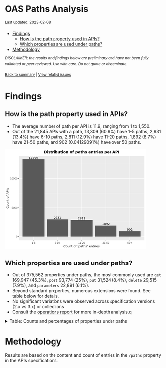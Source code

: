 OAS Paths Analysis
================
<sup>Last updated: 2023-02-08</sup>

- <a href="#findings" id="toc-findings">Findings</a>
  - <a href="#how-is-the-path-property-used-in-apis"
    id="toc-how-is-the-path-property-used-in-apis">How is the path property
    used in APIs?</a>
  - <a href="#which-properties-are-used-under-paths"
    id="toc-which-properties-are-used-under-paths">Which properties are used
    under paths?</a>
- <a href="#methodology" id="toc-methodology">Methodology</a>

<sup>*DISCLAIMER: the results and findings below are preliminary and
have not been fully validated or peer reviewed. Use with care. Do not
quote or disseminate.*</sup>

<sup>[Back to summary](oas_summary.md) \| [View related
issues](https://github.com/postman-open-technologies/knowledge-base/labels/oas%3Apaths)</sup>

# Findings

## How is the path property used in APIs?

- The average number of path per API is 11.9, ranging from 1 to 1,550.
- Out of the 21,845 APIs with a path, 13,309 (60.9%) have 1-5 paths,
  2,931 (13.4%) have 6-10 paths, 2,811 (12.9%) have 11-20 paths, 1,892
  (8.7%) have 21-50 paths, and 902 (0.04129091%) have over 50 paths.

<img src="oas_paths_files/figure-gfm/oas_paths_buckets_barplot-1.png" width="90%" />

## Which properties are used under paths?

- Out of 375,562 properties under paths, the most commonly used are
  `get` 169,947 (45.3%), `post` 93,774 (25%), `put` 31,524 (8.4%),
  `delete` 29,515 (7.9%), and `parameters` 22,891 (6.1%).
- Beyond standard properties, numerous extensions were found. See table
  below for details.
- No significant variations were observed across specification versions
  (2.x vs 3.x) or collections
- Consult the [operations report](oas_paths_operations.md) for more
  in-depth analysis.q

<details>
<summary>
Table: Counts and percentages of properties under paths
</summary>

| property                               |      n |       pct |
|:---------------------------------------|-------:|----------:|
| get                                    | 169947 | 0.4525138 |
| post                                   |  93774 | 0.2496898 |
| put                                    |  31524 | 0.0839382 |
| delete                                 |  29515 | 0.0785889 |
| parameters                             |  22891 | 0.0609513 |
| patch                                  |   8282 | 0.0220523 |
| x-swagger-router-controller            |   6367 | 0.0169533 |
| \$ref                                  |   4655 | 0.0123948 |
| description                            |   1848 | 0.0049206 |
| servers                                |   1343 | 0.0035760 |
| options                                |    773 | 0.0020582 |
| summary                                |    764 | 0.0020343 |
| x-endpoint                             |    687 | 0.0018293 |
| x-platforms-available                  |    663 | 0.0017654 |
| head                                   |    350 | 0.0009319 |
| x-swagger-pipe                         |    297 | 0.0007908 |
| x-route-enum                           |    291 | 0.0007748 |
| x-twilio                               |    272 | 0.0007242 |
| x-api-version                          |    175 | 0.0004660 |
| x-summary                              |    146 | 0.0003888 |
| x-linode-cli-command                   |    133 | 0.0003541 |
| x-path-type                            |    129 | 0.0003435 |
| x-default-output-properties            |    129 | 0.0003435 |
| x-description                          |     81 | 0.0002157 |
| x-restlet                              |     67 | 0.0001784 |
| x-related-model                        |     45 | 0.0001198 |
| x-gelato-group                         |     39 | 0.0001038 |
| x-vault-unauthenticated                |     35 | 0.0000932 |
| x-amazon-apigateway-any-method         |     35 | 0.0000932 |
| x-vault-sudo                           |     25 | 0.0000666 |
| x-controller                           |     25 | 0.0000666 |
| x-modules                              |     25 | 0.0000666 |
| trace                                  |     16 | 0.0000426 |
| x-ms-notification-content              |     14 | 0.0000373 |
| x-WM-COMPLETE_PATH                     |     14 | 0.0000373 |
| x-a127-apply                           |     14 | 0.0000373 |
| x-vault-createSupported                |     11 | 0.0000293 |
| x-amf-description                      |     11 | 0.0000293 |
| x-swagger-section-capabilities         |      9 | 0.0000240 |
| x-eac-ignore                           |      8 | 0.0000213 |
| x-volos-apply                          |      7 | 0.0000186 |
| x-data_classification                  |      7 | 0.0000186 |
| x-external                             |      7 | 0.0000186 |
| x-internal                             |      7 | 0.0000186 |
| x-swagger-section-2fa-bypass-permitted |      7 | 0.0000186 |
| x-controller-interface                 |      6 | 0.0000160 |
| x-last-modified                        |      6 | 0.0000160 |
| x-zendesk-owner                        |      6 | 0.0000160 |
| x-snyk-api-resource                    |      6 | 0.0000160 |
| x-order                                |      6 | 0.0000160 |
| x-swagger-route-controller             |      5 | 0.0000133 |
| x-vendor-method                        |      5 | 0.0000133 |
| x-kusk                                 |      4 | 0.0000107 |
| x-handler                              |      4 | 0.0000107 |
| x-python-connexion-openapi-name        |      4 | 0.0000107 |
| x-private                              |      4 | 0.0000107 |
| x-vertx-event-bus                      |      3 | 0.0000080 |
| x-annotation-counting                  |      2 | 0.0000053 |
| x-wso2-sandbox-endpoints               |      2 | 0.0000053 |
| x-annotation-meta-data                 |      2 | 0.0000053 |
| x-exegesis-controller                  |      2 | 0.0000053 |
| x-annotation-experimental              |      2 | 0.0000053 |
| x-oba-custom                           |      2 | 0.0000053 |
| x-wso2-production-endpoints            |      2 | 0.0000053 |
| x-annotation-clearanceLevel            |      2 | 0.0000053 |
| x-style-validator-ignored              |      2 | 0.0000053 |
| x-db-table-name                        |      2 | 0.0000053 |
| x-amzn-api-sandbox                     |      2 | 0.0000053 |
| x-temp                                 |      1 | 0.0000027 |
| x-volos-authorizations                 |      1 | 0.0000027 |
| x-wso2-disable-security                |      1 | 0.0000027 |
| x-wso2-request-interceptor             |      1 | 0.0000027 |
| x-lambda                               |      1 | 0.0000027 |
| x-test                                 |      1 | 0.0000027 |
| x-bank                                 |      1 | 0.0000027 |
| x-route-filters                        |      1 | 0.0000027 |
| x-kong-plugin-key-auth                 |      1 | 0.0000027 |
| x-DNB-ID                               |      1 | 0.0000027 |
| x-DNB-Name                             |      1 | 0.0000027 |
| x-openapi-router-controller            |      1 | 0.0000027 |
| x-a127-authorizations                  |      1 | 0.0000027 |
| x-zally-ignore                         |      1 | 0.0000027 |
| x-oad-type                             |      1 | 0.0000027 |
| x-comment                              |      1 | 0.0000027 |
| x-swagstar                             |      1 | 0.0000027 |

</details>

# Methodology

Results are based on the content and count of entries in the `/paths`
property in the APIs specifications.
